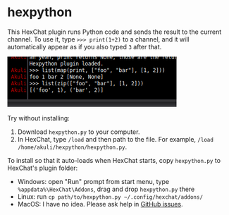 # hexpython
This HexChat plugin runs Python code and sends the result to the current channel.
To use it, type `>>> print(1+2)` to a channel,
and it will automatically appear as if you also typed `3` after that.

![screenshot](screenshot.png)

Try without installing:
1. Download `hexpython.py` to your computer.
2. In HexChat, type `/load` and then path to the file. For example, `/load /home/akuli/hexpython/hexpython.py`.

To install so that it auto-loads when HexChat starts, copy `hexpython.py` to HexChat's plugin folder:
- Windows: open "Run" prompt from start menu, type `%appdata%\HexChat\Addons`, drag and drop `hexpython.py` there
- Linux: run `cp path/to/hexpython.py ~/.config/hexchat/addons/`
- MacOS: I have no idea. Please ask help in [GitHub issues](https://github.com/Akuli/hexpython/issues).
